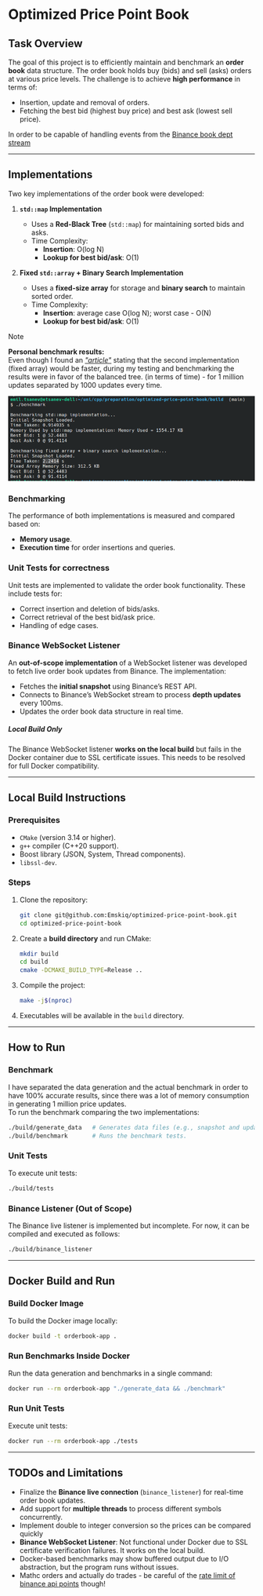 # **Optimized Price Point Book**


## **Task Overview**

The goal of this project is to efficiently maintain and benchmark an **order book** data structure. The order book holds buy (bids) and sell (asks) orders at various price levels. The challenge is to achieve **high performance** in terms of:
- Insertion, update and removal of orders.
- Fetching the best bid (highest buy price) and best ask (lowest sell price).

In order to be capable of handling events from the [Binance book dept stream](https://developers.binance.com/docs/binance-spot-api-docs/web-socket-streams#diff-depth-stream)

---

## **Implementations**

Two key implementations of the order book were developed:

1. **`std::map` Implementation**
   - Uses a **Red-Black Tree** (`std::map`) for maintaining sorted bids and asks.
   - Time Complexity:
     - **Insertion**: O(log N)
     - **Lookup for best bid/ask**: O(1)

2. **Fixed `std::array` + Binary Search Implementation**
   - Uses a **fixed-size array** for storage and **binary search** to maintain sorted order.
   - Time Complexity:
     - **Insertion**: average case O(log N); worst case - O(N)
     - **Lookup for best bid/ask**: O(1)


> [!NOTE]
> **Personal benchmark results:**<br>
> Even though I found an [*"article"*](https://quant.stackexchange.com/questions/63140/red-black-trees-for-limit-order-book) stating that the second implementation (fixed array) would be faster, during my testing and benchmarking the results were in favor of the balanced tree. (in terms of time) - for 1 million updates separated by 1000 updates every time.

![Benchmark Results of 1 million updates](benchmark-1-million-updates.png)

### **Benchmarking**
The performance of both implementations is measured and compared based on:
- **Memory usage**.
- **Execution time** for order insertions and queries.

### **Unit Tests for correctness**
Unit tests are implemented to validate the order book functionality. These include tests for:
- Correct insertion and deletion of bids/asks.
- Correct retrieval of the best bid/ask price.
- Handling of edge cases.

### **Binance WebSocket Listener**

An **out-of-scope implementation** of a WebSocket listener was developed to fetch live order book updates from Binance. The implementation:
- Fetches the **initial snapshot** using Binance’s REST API.
- Connects to Binance’s WebSocket stream to process **depth updates** every 100ms.
- Updates the order book data structure in real time.

##### **Local Build Only**
The Binance WebSocket listener **works on the local build** but fails in the Docker container due to SSL certificate issues. This needs to be resolved for full Docker compatibility.


---

## **Local Build Instructions**

### **Prerequisites**
- `CMake` (version 3.14 or higher).
- `g++` compiler (C++20 support).
- Boost library (JSON, System, Thread components).
- `libssl-dev`.

### **Steps**
1. Clone the repository:

   ```bash
   git clone git@github.com:Emskiq/optimized-price-point-book.git
   cd optimized-price-point-book
   ```

2. Create a **build directory** and run CMake:

   ```bash
   mkdir build
   cd build
   cmake -DCMAKE_BUILD_TYPE=Release ..
   ```

3. Compile the project:

   ```bash
   make -j$(nproc)
   ```

4. Executables will be available in the `build` directory.

---

## **How to Run**

### **Benchmark**
I have separated the data generation and the actual benchmark in order to have 100% accurate results, since there was a lot of memory consumption in generating 1 million price updates.
<br>
To run the benchmark comparing the two implementations:

```bash
./build/generate_data   # Generates data files (e.g., snapshot and updates).
./build/benchmark       # Runs the benchmark tests.
```

### **Unit Tests**
To execute unit tests:

```bash
./build/tests
```

### **Binance Listener (Out of Scope)**
The Binance live listener is implemented but incomplete. For now, it can be compiled and executed as follows:

```bash
./build/binance_listener
```

---

## **Docker Build and Run**

### **Build Docker Image**
To build the Docker image locally:

```bash
docker build -t orderbook-app .
```

### **Run Benchmarks Inside Docker**

Run the data generation and benchmarks in a single command:

```bash
docker run --rm orderbook-app "./generate_data && ./benchmark"
```

### **Run Unit Tests**
Execute unit tests:

```bash
docker run --rm orderbook-app ./tests
```

---

## **TODOs and Limitations**

- Finalize the **Binance live connection** (`binance_listener`) for real-time order book updates.
- Add support for **multiple threads** to process different symbols concurrently.
- Implement double to integer conversion so the prices can be compared quickly
- **Binance WebSocket Listener**: Not functional under Docker due to SSL certificate verification failures. It works on the local build.
- Docker-based benchmarks may show buffered output due to I/O abstraction, but the program runs without issues.
- Mathc orders and actually do trades - be careful of the [rate limit of binance api points](https://dev.binance.vision/t/request-limit-on-the-api-endpoints/9275) though!
